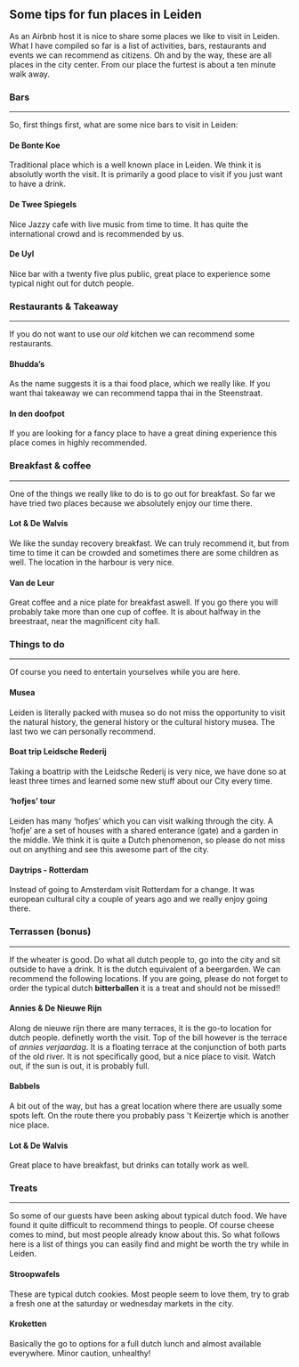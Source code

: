 <h2><a id="Some_tips_for_fun_places_in_Leiden_0"></a>Some tips for fun places in Leiden</h2>
<p>As an Airbnb host it is nice to share some places we like to visit in Leiden. What I have compiled so far is a list of activities, bars, restaurants and events we can recommend as citizens. Oh and by the way, these are all places in the city center. From our place the furtest is about a ten minute walk away.</p>
<h3><a id="Bars_3"></a>Bars</h3>
<hr>
<p>So, first things first, what are some nice bars to visit in Leiden:</p>
<h4><a id="De_Bonte_Koe_7"></a>De Bonte Koe <a href="https://goo.gl/maps/Q57noMD1J5S2"><i class="fa fa-map-marker" aria-hidden="true"></i></a></h4>
<p>Traditional place which is a well known place in Leiden. We think it is absolutly worth the visit. It is primarily a good place to visit if you just want to have a drink.</p>
<h4><a id="De_Twee_Spiegels_10"></a>De Twee Spiegels <a href="https://goo.gl/maps/1yHPdubiKjP2"><i class="fa fa-map-marker" aria-hidden="true"></i></a></h4>
<p>Nice Jazzy cafe with live music from time to time. It has quite the international crowd and is recommended by us.</p>
<h4><a id="De_Uyl_13"></a>De Uyl 
<a href="https://goo.gl/maps/eEuddCyKwyq"><i class="fa fa-map-marker" aria-hidden="true"></i></a></h4>
<p>Nice bar with a twenty five plus public, great place to experience some typical night out for dutch people.</p>
<h3><a id="Restaurants__Takeaway_17"></a>Restaurants &amp; Takeaway</h3>
<hr>
<p>If you do not want to use our <em>old</em> kitchen we can recommend some restaurants.</p>
<h4><a id="Bhuddas_21"></a>Bhudda’s <a href="https://goo.gl/maps/TDHJ4mZxQ332"><i class="fa fa-map-marker" aria-hidden="true"></i></a></h4>
<p>As the name suggests it is a thai food place, which we really like. If you want thai takeaway we can recommend tappa thai in the Steenstraat.</p>
<h4><a id="In_den_doofpot_24"></a>In den doofpot <a href="https://goo.gl/maps/2M8sSTBKSx92"><i class="fa fa-map-marker" aria-hidden="true"></i></a></h4>
<p>If you are looking for a fancy place to have a great dining experience this place comes in highly recommended.</p>
<h3><a id="Breakfast__coffee_27"></a>Breakfast &amp; coffee</h3>
<hr>
<p>One of the things we really like to do is to go out for breakfast. So far we have tried two places because we absolutely enjoy our time there.</p>
<h4><a id="Lot__De_Walvis_31"></a>Lot &amp; De Walvis <a href="https://goo.gl/maps/e8tMxMDcWcC2"><i class="fa fa-map-marker" aria-hidden="true"></i></a></h4>
<p>We like the sunday recovery breakfast. We can truly recommend it, but from time to time it can be crowded and sometimes there are some children as well. The location in the harbour is very nice.</p>
<h4><a id="Van_der_Leur_34"></a>Van de Leur <a href="https://goo.gl/maps/8wLKhutEHWQ2r"><i class="fa fa-map-marker" aria-hidden="true"></i></a></h4>
<p>Great coffee and a nice plate for breakfast aswell. If you go there you will probably take more than one cup of coffee. It is about halfway in the breestraat, near the magnificent city hall.</p>
<h3><a id="Things_to_do_37"></a>Things to do</h3>
<hr>
<p>Of course you need to entertain yourselves while you are here.</p>
<h4><a id="Musea_42"></a>Musea</h4>
<p>Leiden is literally packed with musea so do not miss the opportunity to visit the natural history, the general history or the cultural history musea. The last two we can personally recommend.</p>
<h4><a id="Boat_trip_Leidsche_Rederij_45"></a>Boat trip Leidsche Rederij</h4>
<p>Taking a boattrip with the Leidsche Rederij is very nice, we have done so at least three times and learned some new stuff about our City every time.</p>
<h4><a id="hofjes_tour_48"></a>‘hofjes’ tour</h4>
<p>Leiden has many ‘hofjes’ which you can visit walking through the city. A ‘hofje’ are a set of houses with a shared enterance (gate) and a garden in the middle. We think it is quite a Dutch phenomenon, so please do not miss out on anything and see this awesome part of the city.</p>
<h4><a id="Daytrips__Rotterdam_51"></a>Daytrips - Rotterdam</h4>
<p>Instead of going to Amsterdam visit Rotterdam for a change. It was european cultural city a couple of years ago and we really enjoy going there.</p>
<h3><a id="Terrassen_bonus_54"></a>Terrassen (bonus)</h3>
<hr>
<p>If the wheater is good. Do what all dutch people to, go into the city and sit outside to have a drink. It is the dutch equivalent of a beergarden. We can recommend the following locations. If you are going, please do not forget to order the typical dutch <strong>bitterballen</strong> it is a treat and should not be missed!!</p>
<h4><a id="Annies__De_Nieuwe_Rijn_58"></a>Annies &amp; De Nieuwe Rijn <a href="https://goo.gl/maps/PccxKULh6LJ2"><i class="fa fa-map-marker" aria-hidden="true"></i></a></h4>
<p>Along de nieuwe rijn there are many terraces, it is the go-to location for dutch people. definetly worth the visit. Top of the bill however is the terrace of <em>annies verjaardag</em>. It is a floating terrace at the conjunction of both parts of the old river. It is not specifically good, but a nice place to visit. Watch out, if the sun is out, it is probably full.</p>
<h4><a id="Babbels_61"></a>Babbels</h4>
<p>A bit out of the way, but has a great location where there are usually some spots left. On the route there you probably pass 't Keizertje which is another nice place.</p>
<h4><a id="Lot__De_Walvis_64"></a>Lot &amp; De Walvis  <a href="https://goo.gl/maps/e8tMxMDcWcC2"><i class="fa fa-map-marker" aria-hidden="true"></i></a></h4>
<p>Great place to have breakfast, but drinks can totally work as well.</p>
<h3><a id="Treats_68"></a>Treats</h3>
<hr>
<p>So some of our guests have been asking about typical dutch food. We have found it quite difficult to recommend things to people. Of course cheese comes to mind, but most people already know about this. So what follows here is a list of things you can easily find and might be worth the try while in Leiden.</p>
<h4><a id="Stroopwafels_72"></a>Stroopwafels</h4>
<p>These are typical dutch cookies. Most people seem to love them, try to grab a fresh one at the saturday or wednesday markets in the city.</p>
<h4><a id="Kroketten_75"></a>Kroketten</h4>
<p>Basically the go to options for a full dutch lunch and almost available everywhere. Minor caution, unhealthy!</p>
